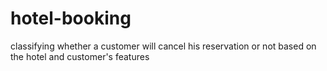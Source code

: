 # hotel-booking
classifying whether a customer will cancel his reservation or not based on the hotel and customer's features
